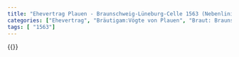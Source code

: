 ```yaml
---
title: "Ehevertrag Plauen - Braunschweig-Lüneburg-Celle 1563 (Nebenlinie)"
categories: ["Ehevertrag", "Bräutigam:Vögte von Plauen", "Braut: Braunschweig-Lüneburg-Celle", "Eheschließung vollzogen?:Ja", "verschiedenkonfessionelle Ehe?:Nein", "Dynastie Bräutigam:Vögte von Plauen", "Akteur Bräutigam:Vögte von Plauen", "Akteur Braut:Askanier (Sachsen-Lauenburg)", "Textbezug?:nein", "Ständisch?:nein", "Ratifikation?:nein", "Sonstiges?:nein", "Bräutigam:Vögte von Plauen", "Braut: Braunschweig-Lüneburg-Celle"]
tags: [ "1563"]
---
```

<!--more-->
{{<v5>}}